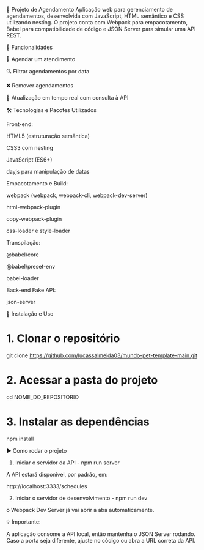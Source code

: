 📌 Projeto de Agendamento
Aplicação web para gerenciamento de agendamentos, desenvolvida com JavaScript, HTML semântico e CSS utilizando nesting.
O projeto conta com Webpack para empacotamento, Babel para compatibilidade de código e JSON Server para simular uma API REST.

🚀 Funcionalidades

📅 Agendar um atendimento

🔍 Filtrar agendamentos por data

❌ Remover agendamentos

🔄 Atualização em tempo real com consulta à API

🛠️ Tecnologias e Pacotes Utilizados

Front-end:

HTML5 (estruturação semântica)

CSS3 com nesting

JavaScript (ES6+)

dayjs para manipulação de datas

Empacotamento e Build:

webpack (webpack, webpack-cli, webpack-dev-server)

html-webpack-plugin

copy-webpack-plugin

css-loader e style-loader

Transpilação:

@babel/core

@babel/preset-env

babel-loader

Back-end Fake API:

json-server

📂 Instalação e Uso

# 1. Clonar o repositório
git clone https://github.com/lucassalmeida03/mundo-pet-template-main.git

# 2. Acessar a pasta do projeto
cd NOME_DO_REPOSITORIO

# 3. Instalar as dependências
npm install

▶️ Como rodar o projeto

1. Iniciar o servidor da API - 
npm run server


A API estará disponível, por padrão, em:

http://localhost:3333/schedules

2. Iniciar o servidor de desenvolvimento - 
npm run dev

o Webpack Dev Server já vai abrir a aba automaticamente.

💡 Importante:

A aplicação consome a API local, então mantenha o JSON Server rodando.
Caso a porta seja diferente, ajuste no código ou abra a URL correta da API.

